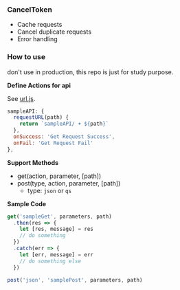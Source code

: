 ### CancelToken
* Cache requests
* Cancel duplicate requests
* Error handling
  
### How to use

don't use in production, this repo is just for study purpose.

**Define Actions for api** 

See [url.js](src/api/url.js).

```js
sampleAPI: {
  requestURL(path) {
    return `sampleAPI/ + ${path}`
  },
  onSuccess: 'Get Request Success',
  onFail: 'Get Request Fail'
},
```

**Support Methods**
* get(action, parameter, [path])
* post(type, action, parameter, [path])
  * type: `json` or `qs` 


**Sample Code**
```js
get('sampleGet', parameters, path)
  .then(res => {
    let [res, message] = res
    // do something
  })
  .catch(err => {
    let [err, message] = err
    // do something else
  })

post('json', 'samplePost', parameters, path)
```
